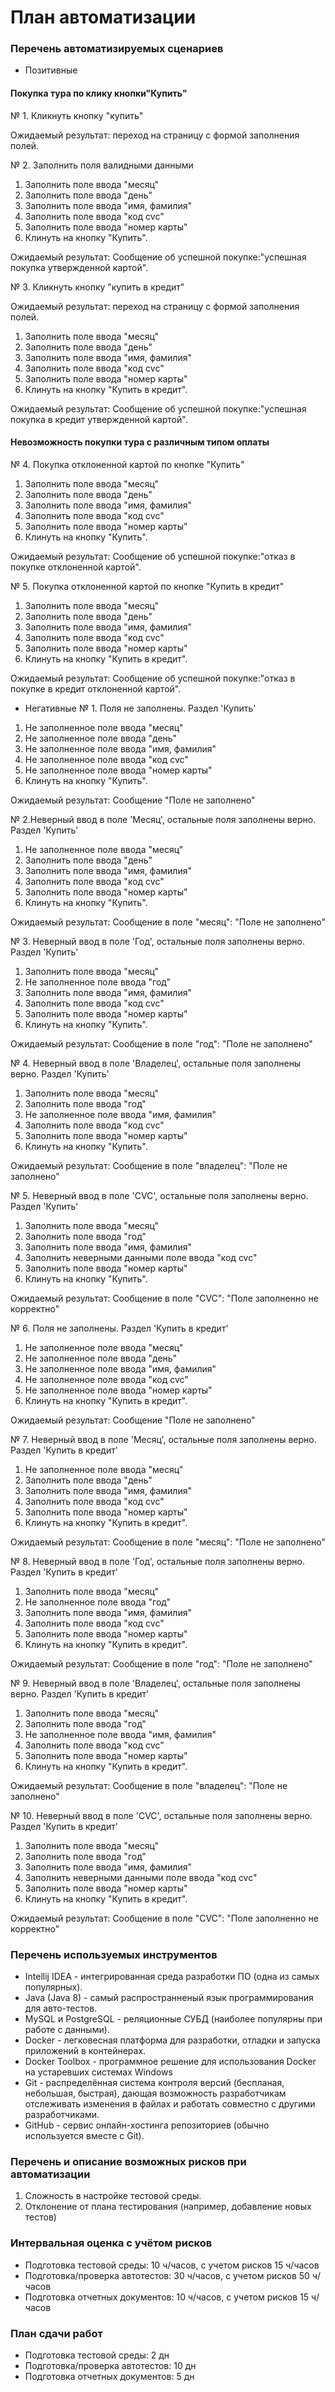# План автоматизации

### Перечень автоматизируемых сценариев

* Позитивные

#### Покупка тура по клику кнопки"Купить" ####
№ 1. Кликнуть кнопку "купить"

Ожидаемый результат: переход на страницу с формой заполнения полей.

№ 2. Заполнить поля валидными данными

1. Заполнить поле ввода "месяц"
2. Заполнить поле ввода "день"
3. Заполнить поле ввода "имя, фамилия"
4. Заполнить поле ввода "код cvc"
5. Заполнить поле ввода "номер карты"
6. Клинуть на кнопку "Купить".

Ожидаемый результат: Сообщение об успешной покупке:"успешная покупка утвержденной картой".

№ 3. Кликнуть кнопку "купить в кредит"

Ожидаемый результат: переход на страницу с формой заполнения полей.

1. Заполнить поле ввода "месяц"
2. Заполнить поле ввода "день"
3. Заполнить поле ввода "имя, фамилия"
4. Заполнить поле ввода "код cvc"
5. Заполнить поле ввода "номер карты"
6. Клинуть на кнопку "Купить в кредит".

Ожидаемый результат: Сообщение об успешной покупке:"успешная покупка в кредит утвержденной картой".

#### Невозможность покупки тура с различным типом оплаты ####

№ 4. Покупка отклоненной картой по кнопке "Купить"

1. Заполнить поле ввода "месяц"
2. Заполнить поле ввода "день"
3. Заполнить поле ввода "имя, фамилия"
4. Заполнить поле ввода "код cvc"
5. Заполнить поле ввода "номер карты"
6. Клинуть на кнопку "Купить".

Ожидаемый результат: Сообщение об успешной покупке:"отказ в покупке отклоненной картой".

№ 5. Покупка отклоненной картой по кнопке "Купить в кредит"

1. Заполнить поле ввода "месяц"
2. Заполнить поле ввода "день"
3. Заполнить поле ввода "имя, фамилия"
4. Заполнить поле ввода "код cvc"
5. Заполнить поле ввода "номер карты"
6. Клинуть на кнопку "Купить в кредит".

Ожидаемый результат: Сообщение об успешной покупке:"отказ в покупке в кредит отклоненной картой".

* Негативные
№ 1. Поля не заполнены. Раздел 'Купить'
1. Не заполненное поле ввода "месяц"
2. Не заполненное поле ввода "день"
3. Не заполненное поле ввода "имя, фамилия"
4. Не заполненное поле ввода "код cvc"
5. Не заполненное поле ввода "номер карты"
6. Клинуть на кнопку "Купить".

Ожидаемый результат: Сообщение "Поле не заполнено"

№ 2.Неверный ввод в поле 'Месяц', остальные поля заполнены верно. Раздел 'Купить'

1. Не заполненное поле ввода "месяц"
2. Заполнить поле ввода "день"
3. Заполнить поле ввода "имя, фамилия"
4. Заполнить поле ввода "код cvc"
5. Заполнить поле ввода "номер карты"
6. Клинуть на кнопку "Купить".

Ожидаемый результат: Сообщение в поле "месяц": "Поле не заполнено"

№ 3. Неверный ввод в поле 'Год', остальные поля заполнены верно. Раздел 'Купить'

1. Заполнить поле ввода "месяц"
2. Не заполненное поле ввода "год"
3. Заполнить поле ввода "имя, фамилия"
4. Заполнить поле ввода "код cvc"
5. Заполнить поле ввода "номер карты"
6. Клинуть на кнопку "Купить".

Ожидаемый результат: Сообщение в поле "год": "Поле не заполнено"

№ 4. Неверный ввод в поле 'Владелец', остальные поля заполнены верно. Раздел 'Купить'

1. Заполнить поле ввода "месяц"
2. Заполнить поле ввода "год"
3. Не заполненное поле ввода "имя, фамилия"
4. Заполнить поле ввода "код cvc"
5. Заполнить поле ввода "номер карты"
6. Клинуть на кнопку "Купить".

Ожидаемый результат: Сообщение в поле "владелец": "Поле не заполнено"

№ 5. Неверный ввод в поле 'CVC', остальные поля заполнены верно. Раздел 'Купить'

1. Заполнить поле ввода "месяц"
2. Заполнить поле ввода "год"
3. Заполнить поле ввода "имя, фамилия"
4. Заполнить неверными данными поле ввода "код cvc"
5. Заполнить поле ввода "номер карты"
6. Клинуть на кнопку "Купить".

Ожидаемый результат: Сообщение в поле "CVC": "Поле заполненно не корректно"

№ 6. Поля не заполнены. Раздел 'Купить в кредит'
1. Не заполненное поле ввода "месяц"
2. Не заполненное поле ввода "день"
3. Не заполненное поле ввода "имя, фамилия"
4. Не заполненное поле ввода "код cvc"
5. Не заполненное поле ввода "номер карты"
6. Клинуть на кнопку "Купить в кредит".

Ожидаемый результат: Сообщение "Поле не заполнено"

№ 7. Неверный ввод в поле 'Месяц', остальные поля заполнены верно. Раздел 'Купить в кредит'

1. Не заполненное поле ввода "месяц"
2. Заполнить поле ввода "день"
3. Заполнить поле ввода "имя, фамилия"
4. Заполнить поле ввода "код cvc"
5. Заполнить поле ввода "номер карты"
6. Клинуть на кнопку "Купить в кредит".

Ожидаемый результат: Сообщение в поле "месяц": "Поле не заполнено"

№ 8. Неверный ввод в поле 'Год', остальные поля заполнены верно. Раздел 'Купить в кредит'

1. Заполнить поле ввода "месяц"
2. Не заполненное поле ввода "год"
3. Заполнить поле ввода "имя, фамилия"
4. Заполнить поле ввода "код cvc"
5. Заполнить поле ввода "номер карты"
6. Клинуть на кнопку "Купить в кредит".

Ожидаемый результат: Сообщение в поле "год": "Поле не заполнено"

№ 9. Неверный ввод в поле 'Владелец', остальные поля заполнены верно. Раздел 'Купить в кредит'

1. Заполнить поле ввода "месяц"
2. Заполнить поле ввода "год"
3. Не заполненное поле ввода "имя, фамилия"
4. Заполнить поле ввода "код cvc"
5. Заполнить поле ввода "номер карты"
6. Клинуть на кнопку "Купить в кредит".

Ожидаемый результат: Сообщение в поле "владелец": "Поле не заполнено"

№ 10. Неверный ввод в поле 'CVC', остальные поля заполнены верно. Раздел 'Купить в кредит'

1. Заполнить поле ввода "месяц"
2. Заполнить поле ввода "год"
3. Заполнить поле ввода "имя, фамилия"
4. Заполнить неверными данными поле ввода "код cvc"
5. Заполнить поле ввода "номер карты"
6. Клинуть на кнопку "Купить в кредит".

Ожидаемый результат: Сообщение в поле "CVC": "Поле заполненно не корректно"


### Перечень используемых инструментов
* Intellij IDEA - интегрированная среда разработки ПО (одна из самых популярных).
* Java (Java 8) - самый распространненый язык программирования для авто-тестов.
* MySQL и PostgreSQL - реляционные СУБД (наиболее популярны при работе с данными).
* Docker - легковесная платформа для разработки, отладки и запуска приложений в контейнерах.
* Docker Toolbox - программное решение для использования Docker на устаревших системах Windows
* Git - распределённая система контроля версий (беспланая, небольшая, быстрая), дающая возможность разработчикам отслеживать изменения в файлах и работать совместно с другими разработчиками.
* GitHub - сервис онлайн-хостинга репозиториев (обычно используется вместе с Git).

### Перечень и описание возможных рисков при автоматизации
1. Сложность в настройке тестовой среды.
2. Отклонение от плана тестирования (например, добавление новых тестов)

### Интервальная оценка с учётом рисков
* Подготовка тестовой среды:
10 ч/часов, с учетом рисков 15 ч/часов
* Подготовка/проверка автотестов:
30 ч/часов, с учетом рисков 50 ч/часов
* Подготовка отчетных документов:
10 ч/часов, с учетом рисков 15 ч/часов

### План сдачи работ
* Подготовка тестовой среды: 2 дн
* Подготовка/проверка автотестов: 10 дн
* Подготовка отчетных документов: 5 дн
